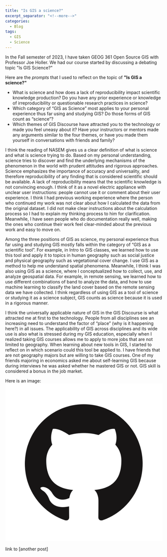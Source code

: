 ```yaml
---
title: "Is GIS a science?"
excerpt_separator: "<!--more-->"
categories:
  - Blog
tags:
  - GIS
  - Science
---
```

In the Fall semester of 2023, I have taken GEOG 361 Open Source GIS with Professor Joe Holler. We had our course started by discussing a debating topic "Is GIS Science?"

Here are the *prompts* that I used to reflect on the topic of **"Is GIS a science?"**
- What is science and how does a lack of reproducibility impact scientific knowledge production? Do you have any prior experience or knowledge of irreproducibility or questionable research practices in science?
- Which category of “GIS as Science” most applies to your personal experience thus far using and studying GIS? Do those forms of GIS count as “science”?
- Which themes of GIS Discourse have attracted you to the technology or made you feel uneasy about it? Have your instructors or mentors made any arguments similar to the four themes, or have you made them yourself in conversations with friends and family?



I think the reading of NASEM gives us a clear definition of what is science and what is science trying to do. Based on my personal understanding, science tries to discover and find the underlying mechanisms of the phenomenon in the world with prudent attitudes and rigorous approaches. Science emphasizes the importance of accuracy and universality, and therefore reproducibility of any finding that is considered scientific should be available. A lack of reproducibility means that the scientific knowledge is not convincing enough. I think of it as a novel electric appliance with unclear user instructions: people cannot use it or comment about their user experience. I think I had previous working experience where the person who continued my work was not clear about how I calculated the data from the original dataset. I did not make clear instructions about the calculation process so I had to explain my thinking process to him for clarification. Meanwhile, I have seen people who do documentation really well, making the ones who continue their work feel clear-minded about the previous work and easy to move on. 

Among the three positions of GIS as science, my personal experience thus far using and studying GIS mostly falls within the category of “GIS as a scientific tool”. For example, in Intro to GIS classes, we learned how to use this tool and apply it to topics in human geography such as social justice and physical geography such as vegetational cover change. I use GIS as a method to help me understand spatial phenomena. Meanwhile, I think I was also using GIS as a science, where I conceptualized how to collect, use, and analyze geospatial data. For example, in remote sensing, we learned how to use different combinations of band to analyze the data, and how to use machine learning to classify the land cover based on the remote sensing data we have collected. I think regardless of using GIS as a tool of science or studying it as a science subject, GIS counts as science because it is used in a rigorous manner. 

I think the universally applicable nature of GIS in the GIS Discourse is what attracted me at first to the technology. People from all disciplines see an increasing need to understand the factor of “place” (why is it happening here?) in all issues. The applicability of GIS across disciplines and its wide use is also what is stressed during my GIS education, especially when I realized taking GIS courses allows me to apply to more jobs that are not limited to geography. When learning about new tools in GIS, I started to reflect on in which scenario could this tool be applied to. I have friends that are not geography majors but are willing to take GIS courses. One of my friends majoring in economics asked me about self-learning GIS because during interviews he was asked whether he mastered GIS or not. GIS skill is considered a bonus in the job market. 


Here is an image: ![github logo](/assets/images/Github-Mark.png)

link to [another post]